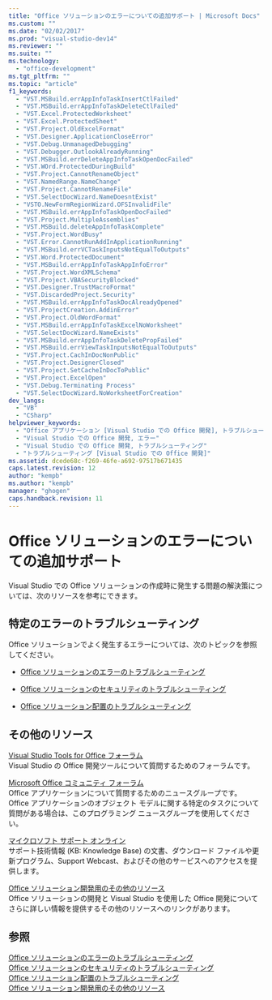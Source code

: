 ```yaml
---
title: "Office ソリューションのエラーについての追加サポート | Microsoft Docs"
ms.custom: ""
ms.date: "02/02/2017"
ms.prod: "visual-studio-dev14"
ms.reviewer: ""
ms.suite: ""
ms.technology: 
  - "office-development"
ms.tgt_pltfrm: ""
ms.topic: "article"
f1_keywords: 
  - "VST.MSBuild.errAppInfoTaskInsertCtlFailed"
  - "VST.MSBuild.errAppInfoTaskDeleteCtlFailed"
  - "VST.Excel.ProtectedWorksheet"
  - "VST.Excel.ProtectedSheet"
  - "VST.Project.OldExcelFormat"
  - "VST.Designer.ApplicationCloseError"
  - "VST.Debug.UnmanagedDebugging"
  - "VST.Debugger.OutlookAlreadyRunning"
  - "VST.MSBuild.errDeleteAppInfoTaskOpenDocFailed"
  - "VST.WOrd.ProtectedDuringBuild"
  - "VST.Project.CannotRenameObject"
  - "VST.NamedRange.NameChange"
  - "VST.Project.CannotRenameFile"
  - "VST.SelectDocWizard.NameDoesntExist"
  - "VSTO.NewFormRegionWizard.OFSInvalidFile"
  - "VST.MSBuild.errAppInfoTaskOpenDocFailed"
  - "VST.Project.MultipleAssemblies"
  - "VST.MSBuild.deleteAppInfoTaskComplete"
  - "VST.Project.WordBusy"
  - "VST.Error.CannotRunAddInApplicationRunning"
  - "VST.MSBuild.errVCTaskInputsNotEqualToOutputs"
  - "VST.Word.ProtectedDocument"
  - "VST.MSBuild.errAppInfoTaskAppInfoError"
  - "VST.Project.WordXMLSchema"
  - "VST.Project.VBASecurityBlocked"
  - "VST.Designer.TrustMacroFormat"
  - "VST.DiscardedProject.Security"
  - "VST.MSBuild.errAppInfoTaskDocAlreadyOpened"
  - "VST.ProjectCreation.AddinError"
  - "VST.Project.OldWordFormat"
  - "VST.MSBuild.errAppInfoTaskExcelNoWorksheet"
  - "VST.SelectDocWizard.NameExists"
  - "VST.MSBuild.errAppInfoTaskDeletePropFailed"
  - "VST.MSBuild.errViewTaskInputsNotEqualToOutputs"
  - "VST.Project.CachInDocNonPublic"
  - "VST.Project.DesignerClosed"
  - "VST.Project.SetCacheInDocToPublic"
  - "VST.Project.ExcelOpen"
  - "VST.Debug.Terminating Process"
  - "VST.SelectDocWizard.NoWorksheetForCreation"
dev_langs: 
  - "VB"
  - "CSharp"
helpviewer_keywords: 
  - "Office アプリケーション [Visual Studio での Office 開発], トラブルシューティング"
  - "Visual Studio での Office 開発, エラー"
  - "Visual Studio での Office 開発, トラブルシューティング"
  - "トラブルシューティング [Visual Studio での Office 開発]"
ms.assetid: dcede68c-f269-46fe-a692-97517b671435
caps.latest.revision: 12
author: "kempb"
ms.author: "kempb"
manager: "ghogen"
caps.handback.revision: 11
---
```

# Office ソリューションのエラーについての追加サポート
  Visual Studio での Office ソリューションの作成時に発生する問題の解決策については、次のリソースを参考にできます。  
  
## 特定のエラーのトラブルシューティング  
 Office ソリューションでよく発生するエラーについては、次のトピックを参照してください。  
  
-   [Office ソリューションのエラーのトラブルシューティング](../vsto/troubleshooting-errors-in-office-solutions.md)  
  
-   [Office ソリューションのセキュリティのトラブルシューティング](../vsto/troubleshooting-office-solution-security.md)  
  
-   [Office ソリューション配置のトラブルシューティング](../vsto/troubleshooting-office-solution-deployment.md)  
  
## その他のリソース  
 [Visual Studio Tools for Office フォーラム](http://go.microsoft.com/fwlink/?LinkId=149744)  
 Visual Studio の Office 開発ツールについて質問するためのフォーラムです。  
  
 [Microsoft Office コミュニティ フォーラム](http://go.microsoft.com/fwlink/?LinkId=63585)  
 Office アプリケーションについて質問するためのニュースグループです。  Office アプリケーションのオブジェクト モデルに関する特定のタスクについて質問がある場合は、このプログラミング ニュースグループを使用してください。  
  
 [マイクロソフト サポート オンライン](http://go.microsoft.com/fwlink/?LinkID=108287)  
 サポート技術情報 \(KB: Knowledge Base\) の文書、ダウンロード ファイルや更新プログラム、Support Webcast、およびその他のサービスへのアクセスを提供します。  
  
 [Office ソリューション開発用のその他のリソース](../vsto/additional-resources-for-developing-office-solutions.md)  
 Office ソリューションの開発と Visual Studio を使用した Office 開発についてさらに詳しい情報を提供するその他のリソースへのリンクがあります。  
  
## 参照  
 [Office ソリューションのエラーのトラブルシューティング](../vsto/troubleshooting-errors-in-office-solutions.md)   
 [Office ソリューションのセキュリティのトラブルシューティング](../vsto/troubleshooting-office-solution-security.md)   
 [Office ソリューション配置のトラブルシューティング](../vsto/troubleshooting-office-solution-deployment.md)   
 [Office ソリューション開発用のその他のリソース](../vsto/additional-resources-for-developing-office-solutions.md)  
  
  